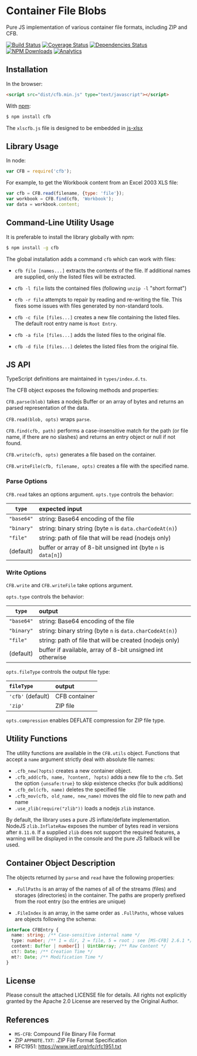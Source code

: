 # Container File Blobs

Pure JS implementation of various container file formats, including ZIP and CFB.

[![Build Status](https://travis-ci.org/SheetJS/js-cfb.svg?branch=master)](https://travis-ci.org/SheetJS/js-cfb)
[![Coverage Status](http://img.shields.io/coveralls/SheetJS/js-cfb/master.svg)](https://coveralls.io/r/SheetJS/js-cfb?branch=master)
[![Dependencies Status](https://david-dm.org/sheetjs/js-cfb/status.svg)](https://david-dm.org/sheetjs/js-cfb)
[![NPM Downloads](https://img.shields.io/npm/dt/cfb.svg)](https://npmjs.org/package/cfb)
[![Analytics](https://ga-beacon.appspot.com/UA-36810333-1/SheetJS/js-cfb?pixel)](https://github.com/SheetJS/js-cfb)

## Installation

In the browser:

```html
<script src="dist/cfb.min.js" type="text/javascript"></script>
```

With [npm](https://www.npmjs.org/package/cfb):

```bash
$ npm install cfb
```

The `xlscfb.js` file is designed to be embedded in [js-xlsx](http://git.io/xlsx)


## Library Usage

In node:

```js
var CFB = require('cfb');
```

For example, to get the Workbook content from an Excel 2003 XLS file:

```js
var cfb = CFB.read(filename, {type: 'file'});
var workbook = CFB.find(cfb, 'Workbook');
var data = workbook.content;
```


## Command-Line Utility Usage

It is preferable to install the library globally with npm:

```bash
$ npm install -g cfb
```

The global installation adds a command `cfb` which can work with files:

- `cfb file [names...]` extracts the contents of the file.  If additional names
  are supplied, only the listed files will be extracted.

- `cfb -l file` lists the contained files (following `unzip -l` "short format")

- `cfb -r file` attempts to repair by reading and re-writing the file.
  This fixes some issues with files generated by non-standard tools.

- `cfb -c file [files...]` creates a new file containing the listed files.
  The default root entry name is `Root Entry`.

- `cfb -a file [files...]` adds the listed files to the original file.

- `cfb -d file [files...]` deletes the listed files from the original file.


## JS API

TypeScript definitions are maintained in `types/index.d.ts`.

The CFB object exposes the following methods and properties:

`CFB.parse(blob)` takes a nodejs Buffer or an array of bytes and returns an
parsed representation of the data.

`CFB.read(blob, opts)` wraps `parse`.

`CFB.find(cfb, path)` performs a case-insensitive match for the path (or file
name, if there are no slashes) and returns an entry object or null if not found.

`CFB.write(cfb, opts)` generates a file based on the container.

`CFB.writeFile(cfb, filename, opts)` creates a file with the specified name.

### Parse Options

`CFB.read` takes an options argument.  `opts.type` controls the behavior:

| `type`     | expected input                                                  |
|------------|:----------------------------------------------------------------|
| `"base64"` | string: Base64 encoding of the file                             |
| `"binary"` | string: binary string (byte `n` is `data.charCodeAt(n)`)        |
| `"file"`   | string: path of file that will be read (nodejs only)            |
| (default)  | buffer or array of 8-bit unsigned int (byte `n` is `data[n]`)   |


### Write Options

`CFB.write` and `CFB.writeFile` take options argument.

`opts.type` controls the behavior:

| `type`     | output                                                          |
|------------|:----------------------------------------------------------------|
| `"base64"` | string: Base64 encoding of the file                             |
| `"binary"` | string: binary string (byte `n` is `data.charCodeAt(n)`)        |
| `"file"`   | string: path of file that will be created (nodejs only)         |
| (default)  | buffer if available, array of 8-bit unsigned int otherwise      |

`opts.fileType` controls the output file type:

| `fileType`         | output        |
|:-------------------|:--------------|
| `'cfb'` (default)  | CFB container |
| `'zip'`            | ZIP file      |

`opts.compression` enables DEFLATE compression for ZIP file type.


## Utility Functions

The utility functions are available in the `CFB.utils` object.  Functions that
accept a `name` argument strictly deal with absolute file names:

- `.cfb_new(?opts)` creates a new container object.
- `.cfb_add(cfb, name, ?content, ?opts)` adds a new file to the `cfb`.
  Set the option `{unsafe:true}` to skip existence checks (for bulk additions)
- `.cfb_del(cfb, name)` deletes the specified file
- `.cfb_mov(cfb, old_name, new_name)` moves the old file to new path and name
- `.use_zlib(require("zlib"))` loads a nodejs `zlib` instance.

By default, the library uses a pure JS inflate/deflate implementation.  NodeJS
`zlib.InflateRaw` exposes the number of bytes read in versions after `8.11.0`.
If a supplied `zlib` does not support the required features, a warning will be
displayed in the console and the pure JS fallback will be used.


## Container Object Description

The objects returned by `parse` and `read` have the following properties:

- `.FullPaths` is an array of the names of all of the streams (files) and
  storages (directories) in the container.  The paths are properly prefixed from
  the root entry (so the entries are unique)

- `.FileIndex` is an array, in the same order as `.FullPaths`, whose values are
  objects following the schema:

```typescript
interface CFBEntry {
  name: string; /** Case-sensitive internal name */
  type: number; /** 1 = dir, 2 = file, 5 = root ; see [MS-CFB] 2.6.1 */
  content: Buffer | number[] | Uint8Array; /** Raw Content */
  ct?: Date; /** Creation Time */
  mt?: Date; /** Modification Time */
}
```


## License

Please consult the attached LICENSE file for details.  All rights not explicitly
granted by the Apache 2.0 License are reserved by the Original Author.


## References

 - `MS-CFB`: Compound File Binary File Format
 - ZIP `APPNOTE.TXT`: .ZIP File Format Specification
 - RFC1951: https://www.ietf.org/rfc/rfc1951.txt

